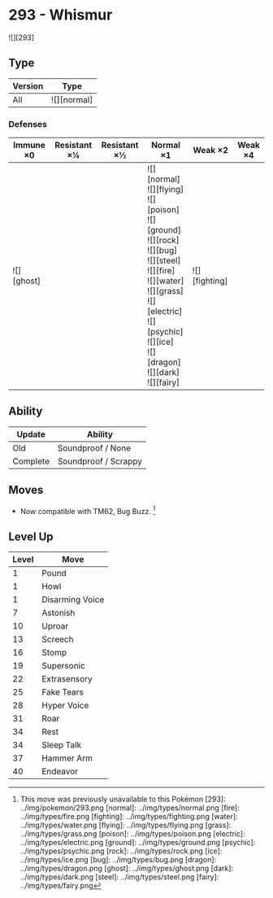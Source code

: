 # 293 - Whismur
![][293]

## Type

Version | Type
---     | ---
All     | ![][normal]

### Defenses

Immune ×0      | Resistant ×¼ | Resistant ×½ | Normal ×1                                                                                                                                                                                                                           | Weak ×2           | Weak ×4
---            | ---          | ---          | ---                                                                                                                                                                                                                                 | ---               | ---
![][ghost]<br> | &nbsp;       | &nbsp;       | ![][normal]<br>![][flying]<br>![][poison]<br>![][ground]<br>![][rock]<br>![][bug]<br>![][steel]<br>![][fire]<br>![][water]<br>![][grass]<br>![][electric]<br>![][psychic]<br>![][ice]<br>![][dragon]<br>![][dark]<br>![][fairy]<br> | ![][fighting]<br> | &nbsp;

## Ability

Update   | Ability
---      | ---
Old      | Soundproof / None
Complete | Soundproof / Scrappy

## Moves

 - Now compatible with TM62, Bug Buzz. [^1]

## Level Up

Level | Move
---   | ---
1     | Pound
1     | Howl
1     | Disarming Voice
7     | Astonish
10    | Uproar
13    | Screech
16    | Stomp
19    | Supersonic
22    | Extrasensory
25    | Fake Tears
28    | Hyper Voice
31    | Roar
34    | Rest
34    | Sleep Talk
37    | Hammer Arm
40    | Endeavor

[^1]: This move was previously unavailable to this Pokémon
[293]: ../img/pokemon/293.png
[normal]: ../img/types/normal.png
[fire]: ../img/types/fire.png
[fighting]: ../img/types/fighting.png
[water]: ../img/types/water.png
[flying]: ../img/types/flying.png
[grass]: ../img/types/grass.png
[poison]: ../img/types/poison.png
[electric]: ../img/types/electric.png
[ground]: ../img/types/ground.png
[psychic]: ../img/types/psychic.png
[rock]: ../img/types/rock.png
[ice]: ../img/types/ice.png
[bug]: ../img/types/bug.png
[dragon]: ../img/types/dragon.png
[ghost]: ../img/types/ghost.png
[dark]: ../img/types/dark.png
[steel]: ../img/types/steel.png
[fairy]: ../img/types/fairy.png

